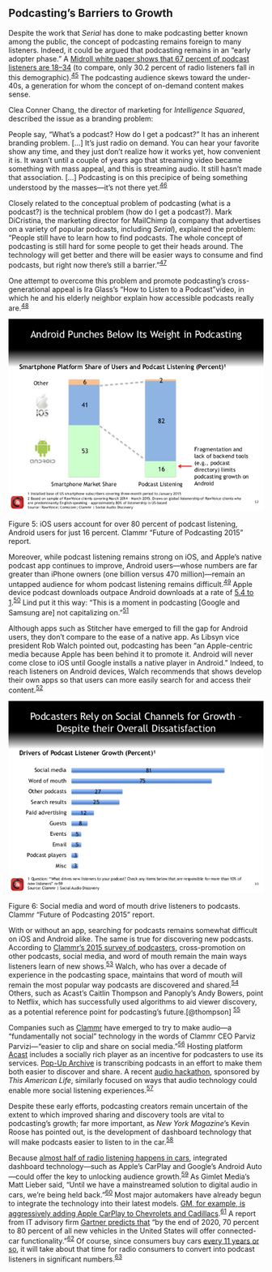 Podcasting’s Barriers to Growth
 -------------------------------
 
 Despite the work that *Serial* has done to make podcasting better known among the public, the concept of podcasting remains foreign to many listeners. Indeed, it could be argued that podcasting remains in an “early adopter phase.” A <a href="http://awesome.midroll.com">Midroll white paper shows that 67 percent of podcast listeners are 18–34</a> (to compare, only 30.2 percent of radio listeners fall in this demographic).<sup><a href=../citations/index.html>45</a></sup> The podcasting audience skews toward the under-40s, a generation for whom the concept of on-demand content makes sense. 

 Clea Conner Chang, the director of marketing for *Intelligence Squared*, described the issue as a branding problem: 

 People say, “What’s a podcast? How do I get a podcast?” It has an inherent branding problem. [...] It’s just radio on demand. You can hear your favorite show any time, and they just don’t realize how it works yet, how convenient it is. It wasn’t until a couple of years ago that streaming video became something with mass appeal, and this is streaming audio. It still hasn’t made that association. [...] Podcasting is on this precipice of being something understood by the masses—it’s not there yet.<sup><a href=../citations/index.html>46</a></sup> 

 Closely related to the conceptual problem of podcasting (what is a podcast?) is the technical problem (how do I get a podcast?). Mark DiCristina, the marketing director for MailChimp (a company that advertises on a variety of popular podcasts, including *Serial*), explained the problem: “People still have to learn how to find podcasts. The whole concept of podcasting is still hard for some people to get their heads around. The technology will get better and there will be easier ways to consume and find podcasts, but right now there’s still a barrier.”<sup><a href=../citations/index.html>47</a></sup> 

 One attempt to overcome this problem and promote podcasting’s cross-generational appeal is Ira Glass’s “How to Listen to a Podcast”video, in which he and his elderly neighbor explain how accessible podcasts really are.<sup><a href=../citations/index.html>48</a></sup> 

 ![](../graphics/PODCAST15_clammrfuture_android.jpg)

 

 <span>Figure 5: iOS users account for over 80 percent of podcast listening, Android users for just 16 percent. Clammr “Future of Podcasting 2015” report.</span> 

 Moreover, while podcast listening remains strong on iOS, and Apple’s native podcast app continues to improve, Android users—whose numbers are far greater than iPhone owners (one billion versus 470 million)—remain an untapped audience for whom podcast listening remains difficult.<sup><a href=../citations/index.html>49</a></sup> Apple device podcast downloads outpace Android downloads at a rate of <a href="http://www.libsyn.com/wp-content/uploads/2015/06/PRLibsynNetGrowth021915Final.pdf">5.4 to 1</a>.<sup><a href=../citations/index.html>50</a></sup> Lind put it this way: “This is a moment in podcasting [Google and Samsung are] not capitalizing on.”<sup><a href=../citations/index.html>51</a></sup> 

 Although apps such as Stitcher have emerged to fill the gap for Android users, they don’t compare to the ease of a native app. As Libsyn vice president Rob Walch pointed out, podcasting has been “an Apple-centric media because Apple has been behind it to promote it. Android will never come close to iOS until Google installs a native player in Android.” Indeed, to reach listeners on Android devices, Walch recommends that shows develop their own apps so that users can more easily search for and access their content.<sup><a href=../citations/index.html>52</a></sup> 

 ![](../graphics/PODCAST15_clammrfuture_drivers.jpg)

 

 <span>Figure 6: Social media and word of mouth drive listeners to podcasts. Clammr “Future of Podcasting 2015” report.</span> 

 With or without an app, searching for podcasts remains somewhat difficult on iOS and Android alike. The same is true for discovering new podcasts. According to <a href="http://www.slideshare.net/clammrapp/20150617-future-of-podcasting-2015-clammr-v-f">Clammr’s 2015 survey of podcasters</a>, cross-promotion on other podcasts, social media, and word of mouth remain the main ways listeners learn of new shows.<sup><a href=../citations/index.html>53</a></sup> Walch, who has over a decade of experience in the podcasting space, maintains that word of mouth will remain the most popular way podcasts are discovered and shared.<sup><a href=../citations/index.html>54</a></sup> Others, such as Acast’s Caitlin Thompson and Panoply’s Andy Bowers, point to Netflix, which has successfully used algorithms to aid viewer discovery, as a potential reference point for podcasting’s future.[@thompson] <sup><a href=../citations/index.html>55</a></sup> 

 Companies such as <a href="http://www.clammr.com/">Clammr</a> have emerged to try to make audio—a “fundamentally not social” technology in the words of Clammr CEO Parviz Parvizi—“easier to clip and share on social media.”<sup><a href=../citations/index.html>56</a></sup> Hosting platform <a href="http://www.acast.com/">Acast</a> includes a socially rich player as an incentive for podcasters to use its services. <a href="https://www.popuparchive.com">Pop-Up Archive</a> is transcribing podcasts in an effort to make them both easier to discover and share. A recent <a href="http://audiohackathon.com/">audio hackathon</a>, sponsored by *This American Life*, similarly focused on ways that audio technology could enable more social listening experiences.<sup><a href=../citations/index.html>57</a></sup> 

 Despite these early efforts, podcasting creators remain uncertain of the extent to which improved sharing and discovery tools are vital to podcasting’s growth; far more important, as *New York Magazine*’s Kevin Roose has pointed out, is the development of dashboard technology that will make podcasts easier to listen to in the car.<sup><a href=../citations/index.html>58</a></sup> 

 Because <a href="http://qz.com/195349/the-remarkable-resilience-of-old-fashioned-radio-in-the-us/">almost half of radio listening happens in cars</a>, integrated dashboard technology—such as Apple’s CarPlay and Google’s Android Auto—could offer the key to unlocking audience growth.<sup><a href=../citations/index.html>59</a></sup> As Gimlet Media’s Matt Lieber said, “Until we have a mainstreamed solution to digital audio in cars, we’re being held back.”<sup><a href=../citations/index.html>60</a></sup> Most major automakers have already begun to integrate the technology into their latest models. <a href="http://gizmodo.com/chevy-is-bringing-apple-carplay-and-android-auto-to-the-1707219276">GM, for example, is aggressively adding Apple CarPlay to Chevrolets and Cadillacs</a>.<sup><a href=../citations/index.html>61</a></sup> A report from IT advisory firm <a href="http://www.forbes.com/sites/samsungbusiness/2015/09/23/how-your-car-is-becoming-the-next-hot-tech-gadget/">Gartner predicts that</a> “by the end of 2020, 70 percent to 80 percent of all new vehicles in the United States will offer connected-car functionality.”<sup><a href=../citations/index.html>62</a></sup> Of course, since consumers buy cars <a href="http://www.forbes.com/sites/jimhenry/2012/01/20/average-car-in-the-u-s-now-over-10-years-old-a-record/">every 11 years or so</a>, it will take about that time for radio consumers to convert into podcast listeners in significant numbers.<sup><a href=../citations/index.html>63</a></sup> 

